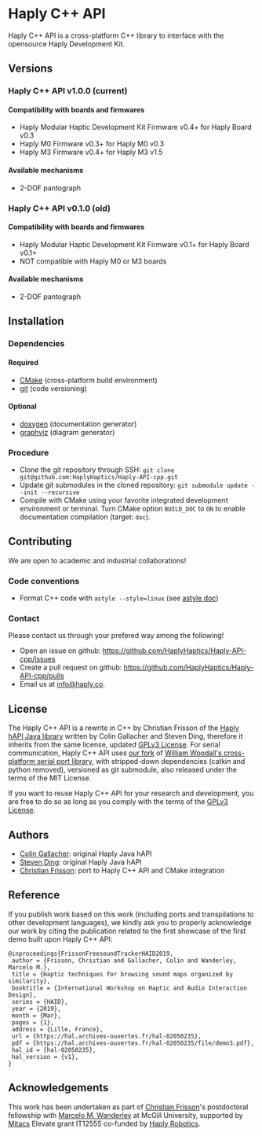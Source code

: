 # Haply C++ API

Haply C++ API is a cross-platform C++ library to interface with the opensource Haply Development Kit.

## Versions

### Haply C++ API v1.0.0 (current)

#### Compatibility with boards and firmwares

* Haply Modular Haptic Development Kit Firmware v0.4+ for Haply Board v0.3
* Haply M0 Firmware v0.3+ for Haply M0 v0.3
* Haply M3 Firmware v0.4+ for Haply M3 v1.5 
    
#### Available mechanisms

* 2-DOF pantograph

### Haply C++ API v0.1.0 (old)

#### Compatibility with boards and firmwares
  
* Haply Modular Haptic Development Kit Firmware v0.1+ for Haply Board v0.1+
* NOT compatible with Haply M0 or M3 boards

#### Available mechanisms

* 2-DOF pantograph

## Installation

### Dependencies

#### Required

* [CMake](http://www.cmake.org) (cross-platform build environment)
* [git](https://git-scm.com) (code versioning)

#### Optional

* [doxygen](https://github.com/doxygen/doxygen) (documentation generator)
* [graphviz](http://graphviz.org) (diagram generator)

### Procedure

* Clone the git repository through SSH: `git clone git@github.com:HaplyHaptics/Haply-API-cpp.git`
* Update git submodules in the cloned repository: `git submodule update --init --recursive`
* Compile with CMake using your favorite integrated development environment or terminal. Turn CMake option `BUILD_DOC` to `ON` to enable documentation compilation (target: `doc`).

## Contributing

We are open to academic and industrial collaborations! 

### Code conventions

  * Format C++ code with `astyle --style=linux` (see [astyle doc](http://astyle.sourceforge.net/))

### Contact

Please contact us through your prefered way among the following!
  * Open an issue on github: https://github.com/HaplyHaptics/Haply-API-cpp/issues
  * Create a pull request on github: https://github.com/HaplyHaptics/Haply-API-cpp/pulls
  * Email us at [info@haply.co](mailto:info@haply.co).

## License

The Haply C++ API is a rewrite in C++ by Christian Frisson of the [Haply hAPI Java library](https://github.com/HaplyHaptics/Haply-hAPI/commit/30031d8f6d5a98815545e4f279a4b673161f91f0) written by Colin Gallacher and Steven Ding, therefore it inherits from the same license, updated [GPLv3 License](LICENSE). For serial communication, Haply C++ API uses [our fork](https://github.com/HaplyHaptics/serial) of [William Woodall's cross-platform serial port library](https://github.com/wjwwood/serial), with stripped-down dependencies (catkin and python removed), versioned as git submodule, also released under the terms of the MIT License.

If you want to reuse Haply C++ API for your research and development, you are free to do so as long as you comply with the terms of the [GPLv3 License](LICENSE).

## Authors

  * [Colin Gallacher](http://haply.co): original Haply Java hAPI
  * [Steven Ding](http://haply.co): original Haply Java hAPI
  * [Christian Frisson](http://frisson.re): port to Haply C++ API and CMake integration

## Reference

If you publish work based on this work (including ports and transpilations to other development languages), we kindly ask you to properly acknowledge our work by citing the publication related to the first showcase of the first demo built upon Haply C++ API: 

```
@inproceedings{FrissonFreesoundTrackerHAID2019,
 author = {Frisson, Christian and Gallacher, Colin and Wanderley, Marcelo M.},
 title = {Haptic techniques for browsing sound maps organized by similarity},
 booktitle = {International Workshop on Haptic and Audio Interaction Design},
 series = {HAID},
 year = {2019},
 month = {Mar},
 pages = {1},
 address = {Lille, France},
 url = {https://hal.archives-ouvertes.fr/hal-02050235},
 pdf = {https://hal.archives-ouvertes.fr/hal-02050235/file/demo3.pdf},
 hal_id = {hal-02050235},
 hal_version = {v1},
}
```

## Acknowledgements

This work has been undertaken as part of [Christian Frisson](http://frisson.re)'s postdoctoral fellowship with [Marcelo M. Wanderley](http://idmil.org) at McGill University, supported by [Mitacs](https://www.mitacs.ca) Elevate grant IT12555 co-funded by [Haply Robotics](http://haply.co).
